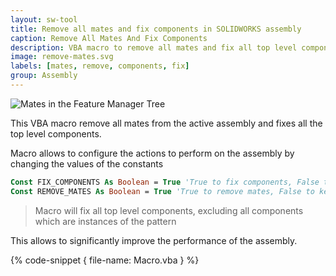 ```yaml
---
layout: sw-tool
title: Remove all mates and fix components in SOLIDWORKS assembly
caption: Remove All Mates And Fix Components
description: VBA macro to remove all mates and fix all top level components in the active SOLIDWORKS assembly
image: remove-mates.svg
labels: [mates, remove, components, fix]
group: Assembly
---
```

![Mates in the Feature Manager Tree](feature-tree-mates.png)

This VBA macro remove all mates from the active assembly and fixes all the top level components.

Macro allows to configure the actions to perform on the assembly by changing the values of the constants

~~~ vb
Const FIX_COMPONENTS As Boolean = True 'True to fix components, False to keep components as is
Const REMOVE_MATES As Boolean = True 'True to remove mates, False to keep mates
~~~

> Macro will fix all top level components, excluding all components which are instances of the pattern

This allows to significantly improve the performance of the assembly.

{% code-snippet { file-name: Macro.vba } %}
